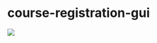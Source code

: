# course-registration-gui

![](https://github.com/jmassre/course-registration-gui/blob/master/AdminGIF.gif)
